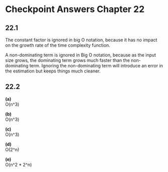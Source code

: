 # Checkpoint Answers Chapter 22 #
## 22.1 ##
The constant factor is ignored in big O notation, because it has no impact on the growth rate of the time complexity function.  

A non-dominating term is ignored in Big O notation, because as the input size grows, the dominating term grows much faster than the non-dominating term. Ignoring the non-dominating term will introduce an error in the estimation but keeps things much cleaner.  

## 22.2 ##
**(a)**  
O(n^3)  
 
**(b)**  
O(n^3)  
  
**(c)**  
O(n^3)  
  
**(d)**  
O(2^n)  

**(e)**  
O(n^2 * 2^n)  

